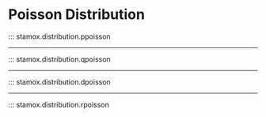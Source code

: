 # Poisson Distribution

::: stamox.distribution.ppoisson

---

::: stamox.distribution.qpoisson

---

::: stamox.distribution.dpoisson

---

::: stamox.distribution.rpoisson